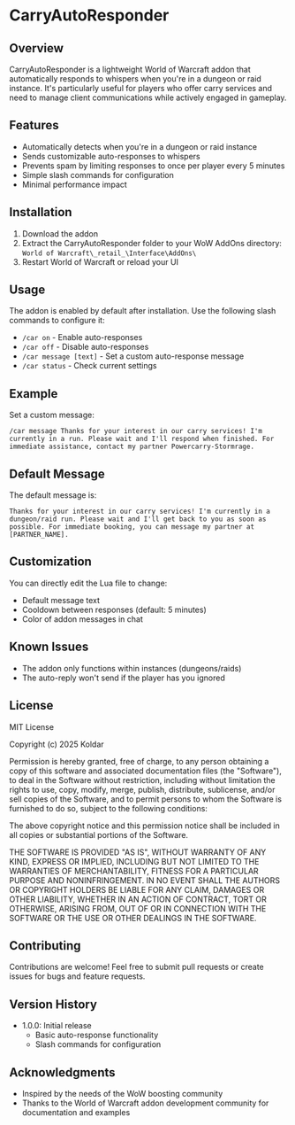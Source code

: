 # CarryAutoResponder

## Overview
CarryAutoResponder is a lightweight World of Warcraft addon that automatically responds to whispers when you're in a dungeon or raid instance. It's particularly useful for players who offer carry services and need to manage client communications while actively engaged in gameplay.

## Features
- Automatically detects when you're in a dungeon or raid instance
- Sends customizable auto-responses to whispers
- Prevents spam by limiting responses to once per player every 5 minutes
- Simple slash commands for configuration
- Minimal performance impact

## Installation
1. Download the addon
2. Extract the CarryAutoResponder folder to your WoW AddOns directory:
   `World of Warcraft\_retail_\Interface\AddOns\`
3. Restart World of Warcraft or reload your UI

## Usage
The addon is enabled by default after installation. Use the following slash commands to configure it:

- `/car on` - Enable auto-responses
- `/car off` - Disable auto-responses
- `/car message [text]` - Set a custom auto-response message
- `/car status` - Check current settings

## Example
Set a custom message:
```
/car message Thanks for your interest in our carry services! I'm currently in a run. Please wait and I'll respond when finished. For immediate assistance, contact my partner Powercarry-Stormrage.
```

## Default Message
The default message is:
```
Thanks for your interest in our carry services! I'm currently in a dungeon/raid run. Please wait and I'll get back to you as soon as possible. For immediate booking, you can message my partner at [PARTNER_NAME].
```

## Customization
You can directly edit the Lua file to change:
- Default message text
- Cooldown between responses (default: 5 minutes)
- Color of addon messages in chat

## Known Issues
- The addon only functions within instances (dungeons/raids)
- The auto-reply won't send if the player has you ignored

## License
MIT License

Copyright (c) 2025 Koldar

Permission is hereby granted, free of charge, to any person obtaining a copy
of this software and associated documentation files (the "Software"), to deal
in the Software without restriction, including without limitation the rights
to use, copy, modify, merge, publish, distribute, sublicense, and/or sell
copies of the Software, and to permit persons to whom the Software is
furnished to do so, subject to the following conditions:

The above copyright notice and this permission notice shall be included in all
copies or substantial portions of the Software.

THE SOFTWARE IS PROVIDED "AS IS", WITHOUT WARRANTY OF ANY KIND, EXPRESS OR
IMPLIED, INCLUDING BUT NOT LIMITED TO THE WARRANTIES OF MERCHANTABILITY,
FITNESS FOR A PARTICULAR PURPOSE AND NONINFRINGEMENT. IN NO EVENT SHALL THE
AUTHORS OR COPYRIGHT HOLDERS BE LIABLE FOR ANY CLAIM, DAMAGES OR OTHER
LIABILITY, WHETHER IN AN ACTION OF CONTRACT, TORT OR OTHERWISE, ARISING FROM,
OUT OF OR IN CONNECTION WITH THE SOFTWARE OR THE USE OR OTHER DEALINGS IN THE
SOFTWARE.

## Contributing
Contributions are welcome! Feel free to submit pull requests or create issues for bugs and feature requests.

## Version History
- 1.0.0: Initial release
  - Basic auto-response functionality
  - Slash commands for configuration

## Acknowledgments
- Inspired by the needs of the WoW boosting community
- Thanks to the World of Warcraft addon development community for documentation and examples
